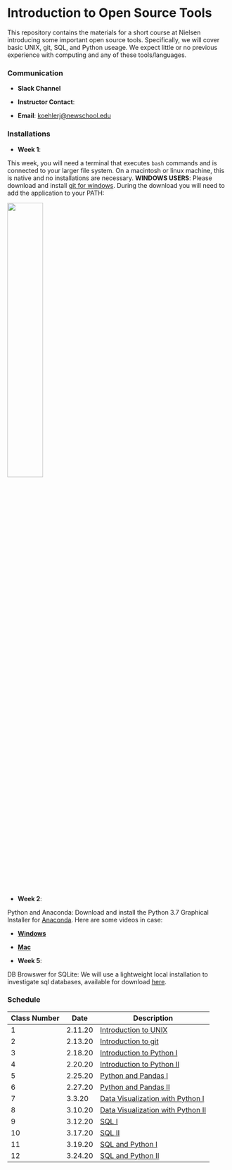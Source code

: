 # Introduction to Open Source Tools

This repository contains the materials for a short course at Nielsen introducing some important open source tools.  Specifically, we will cover basic UNIX, git, SQL, and Python useage.  We expect little or no previous experience with computing and any of these tools/languages.

### Communication 

- **Slack Channel**

- **Instructor Contact**: 
 - **Email**: koehlerj@newschool.edu

 ### Installations

 - **Week 1**: 

This week, you will need a terminal that executes `bash` commands and is connected to your larger file system.  On a macintosh or linux machine, this is native and no installations are necessary.  **WINDOWS USERS**: Please download and install [git for windows](https://gitforwindows.org/).  During the download you will need to add the application to your PATH:

<img src = https://camo.githubusercontent.com/7e2c9efe290fa3e2285e1d877d7b101df50126f0/687474703a2f2f692e696d6775722e636f6d2f6553617670464e2e706e67 width = 40% />

- **Week 2**: 

Python and Anaconda:  Download and install the Python 3.7 Graphical Installer for [Anaconda](https://www.anaconda.com/distribution/).  Here are some videos in case:  
 - [**Windows**](https://www.youtube.com/watch?v=xxQ0mzZ8UvA)
 - [**Mac**](https://www.youtube.com/watch?v=TcSAln46u9U)

- **Week 5**:

DB Browswer for SQLite: We will use a lightweight local installation to investigate sql databases, available for download [here](https://sqlitebrowser.org/).

### Schedule

| **Class Number** | **Date** | **Description** |
| --------------- | --------- | -------------  |
| 1 | 2.11.20  |  [Introduction to UNIX](week_1/d1/README.md) |
| 2 | 2.13.20   |   [Introduction to git](week_1/d2/README.md) |
| 3| 2.18.20  |  [Introduction to Python I](week_2/d1/README.md) |
| 4 | 2.20.20  | [Introduction to Python II](week_2/d2/README.md) |
| 5 |  2.25.20 | [Python and Pandas I](week_3/d1/README.md) |
| 6 | 2.27.20 | [Python and Pandas II](week_3/d2/README.md) |
| 7 | 3.3.20 | [Data Visualization with Python I](week_4/d1/README.md) |
| 8 | 3.10.20 | [Data Visualization with Python II](week_4/d2/README.md) |
| 9 | 3.12.20 | [SQL I](week_5/d1/README.md) |
| 10 | 3.17.20 | [SQL II](week_5/d2/README.md) |
| 11 | 3.19.20 | [SQL and Python I]() | 
| 12 | 3.24.20 | [SQL and Python II]() |


